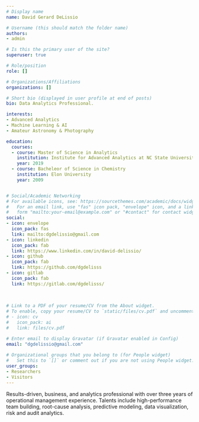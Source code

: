 ```yaml
---
# Display name
name: David Gerard DeLissio

# Username (this should match the folder name)
authors:
- admin

# Is this the primary user of the site?
superuser: true

# Role/position
role: []

# Organizations/Affiliations
organizations: []

# Short bio (displayed in user profile at end of posts)
bio: Data Analytics Professional.

interests:
- Advanced Analytics
- Machine Learning & AI
- Amateur Astronomy & Photography

education:
  courses:
  - course: Master of Science in Analytics
    institution: Institute for Advanced Analytics at NC State University
    year: 2019
  - course: Bacheleor of Science in Chemistry
    institution: Elon University
    year: 2009


# Social/Academic Networking
# For available icons, see: https://sourcethemes.com/academic/docs/widgets/#icons
#   For an email link, use "fas" icon pack, "envelope" icon, and a link in the
#   form "mailto:your-email@example.com" or "#contact" for contact widget.
social:
- icon: envelope
  icon_pack: fas
  link: mailto:dgdelissio@gmail.com
- icon: linkedin
  icon_pack: fab
  link: https://www.linkedin.com/in/david-delissio/
- icon: github
  icon_pack: fab
  link: https://github.com/dgdelisss
- icon: gitlab
  icon_pack: fab
  link: https://gitlab.com/dgdelisss/
  
  
  
# Link to a PDF of your resume/CV from the About widget.
# To enable, copy your resume/CV to `static/files/cv.pdf` and uncomment the lines below.  
# - icon: cv
#   icon_pack: ai
#   link: files/cv.pdf

# Enter email to display Gravatar (if Gravatar enabled in Config)
email: "dgdelissio@gmail.com"
  
# Organizational groups that you belong to (for People widget)
#   Set this to `[]` or comment out if you are not using People widget.  
user_groups:
- Researchers
- Visitors
---
```


Results-driven, business, and analytics professional with over three years of operational management experience. Talents include high-performance team building, root-cause analysis, predictive modeling, data visualization, risk and audit analytics.
